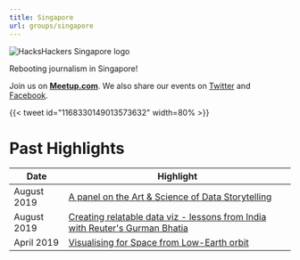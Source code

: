 ```yaml
---
title: Singapore
url: groups/singapore
---
```


![HacksHackers Singapore logo](https://pbs.twimg.com/profile_banners/3194842794/1489242434/1500x500)

Rebooting journalism in Singapore!

Join us on **[Meetup.com](https://www.meetup.com/Hacks-Hackers-Singapore/)**. We also share our events on [Twitter](https://twitter.com/HacksHackersSG) and [Facebook](https://www.facebook.com/groups/418998064887925).

{{< tweet id="1168330149013573632" width=80% >}}

# Past Highlights

| **Date**  | **Highlight** |  
|-----------|---------------|  
| August 2019 | [A panel on the Art & Science of Data Storytelling ](https://www.meetup.com/Hacks-Hackers-Singapore/events/264146597/) |
| August 2019 | [Creating relatable data viz - lessons from India with Reuter's Gurman Bhatia](https://www.meetup.com/Hacks-Hackers-Singapore/events/263183042/) |   
| April 2019 | [Visualising for Space from Low-Earth orbit](https://www.meetup.com/Hacks-Hackers-Singapore/events/260083618/) |
